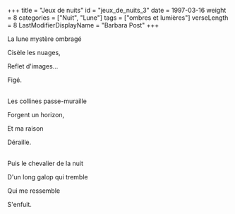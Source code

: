 +++
title = "Jeux de nuits"
id = "jeux_de_nuits_3"
date = 1997-03-16
weight = 8
categories = ["Nuit", "Lune"]
tags = ["ombres et lumières"]
verseLength = 8
LastModifierDisplayName = "Barbara Post"
+++

La lune mystère ombragé

Cisèle les nuages,

Reflet d'images...

Figé.

 \
Les collines passe-muraille

Forgent un horizon,

Et ma raison

Déraille.

 \
Puis le chevalier de la nuit

D'un long galop qui tremble

Qui me ressemble

S'enfuit.
